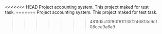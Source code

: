 <<<<<<< HEAD Project accounting system. This project maked for test task. ======= Project accounting system. This
project maked for test task.
> > > > > > > 481fd5c10f80f81f135f246813c9cf08cca9a6a9
